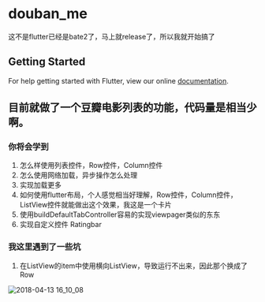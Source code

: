# douban_me

这不是flutter已经是bate2了，马上就release了，所以我就开始搞了

## Getting Started

For help getting started with Flutter, view our online
[documentation](https://flutter.io/).

## 目前就做了一个豆瓣电影列表的功能，代码量是相当少啊。

### 你将会学到
1. 怎么样使用列表控件，Row控件，Column控件
2. 怎么使用网络加载，异步操作怎么处理
3. 实现加载更多
4. 如何使用flutter布局，个人感觉相当好理解，Row控件，Column控件，ListView控件就能做出这个效果，我这是一个卡片
5. 使用buildDefaultTabController容易的实现viewpager类似的东东
6. 实现自定义控件 Ratingbar

### 我这里遇到了一些坑
1. 在ListView的item中使用横向ListView，导致运行不出来，因此那个换成了Row

![2018-04-13 16_10_08](https://user-images.githubusercontent.com/4476322/38723932-3ec1b49c-3f35-11e8-9f6b-671d365437bf.gif)

